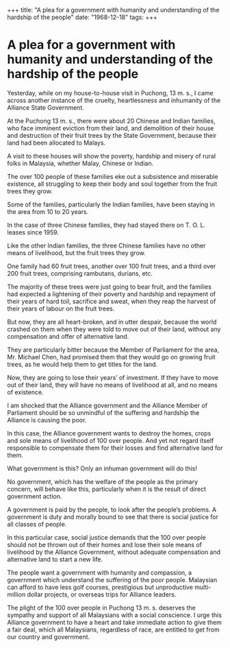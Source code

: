 +++ 
title: "A plea for a government with humanity and understanding of the hardship of the people"
date: "1968-12-18"
tags:
+++

# A plea for a government with humanity and understanding of the hardship of the people

Yesterday, while on my house-to-house visit in Puchong, 13 m. s., I came across another instance of the cruelty, heartlessness and inhumanity of the Alliance State Government.

At the Puchong 13 m. s., there were about 20 Chinese and Indian families, who face imminent eviction from their land, and demolition of their house and destruction of their fruit trees by the State Government, because their land had been allocated to Malays.

A visit to these houses will show the poverty, hardship and misery of rural folks in Malaysia, whether Malay, Chinese or Indian.</u>

The over 100 people of these families eke out a subsistence and miserable existence, all struggling to keep their body and soul together from the fruit trees they grow.

Some of the families, particularly the Indian families, have been staying in the area from 10 to 20 years.

In the case of three Chinese families, they had stayed there on T. O. L. leases since 1959.

Like the other Indian families, the three Chinese families have no other means of livelihood, but the fruit trees they grow.

One family had 60 fruit trees, another over 100 fruit trees, and a third over 200 fruit trees, comprising rambutans, durians, etc.

The majority of these trees were just going to bear fruit, and the families had expected a lightening of their poverty and hardship and repayment of their years of hard toil, sacrifice and sweat, when they reap the harvest of their years of labour on the fruit trees.

But now, they are all heart-broken, and in utter despair, because the world crashed on them when they were told to move out of their land, without any compensation and offer of alternative land.

They are particularly bitter because the Member of Parliament for the area, Mr. Michael Chen, had promised them that they would go on growing fruit trees, as he would help them to get titles for the land.

Now, they are going to lose their years’ of investment. If they have to move out of their land, they will have no means of livelihood at all, and no means of existence.

I am shocked that the Alliance government and the Alliance Member of Parliament should be so unmindful of the suffering and hardship the Alliance is causing the poor. 

In this case, the Alliance government wants to destroy the homes, crops and sole means of livelihood of 100 over people. And yet not regard itself responsible to compensate them for their losses and find alternative land for them.

What government is this? Only an inhuman government will do this!

No government, which has the welfare of the people as the primary concern, will behave like this, particularly when it is the result of direct government action.

A government is paid by the people, to look after the people’s problems. A government is duty and morally bound to see that there is social justice for all classes of people.

In this particular case, social justice demands that the 100 over people should not be thrown out of their homes and lose their sole means of livelihood by the Alliance Government, without adequate compensation and alternative land to start a new life.

The people want a government with humanity and compassion, a government which understand the suffering of the poor people. Malaysian can afford to have less golf courses, prestigious but unproductive multi-million dollar projects, or overseas trips for Alliance leaders.

The plight of the 100 over people in Puchong 13 m. s. deserves the sympathy and support of all Malaysians with a social conscience. I urge this Alliance government to have a heart and take immediate action to give them a fair deal, which all Malaysians, regardless of race, are entitled to get from our country and government.
 
